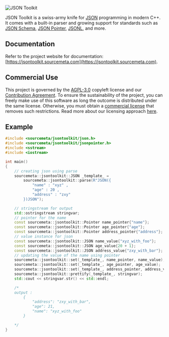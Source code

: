 ![JSON Toolkit](./assets/banner.png)

JSON Toolkit is a swiss-army knife for [JSON](https://www.json.org) programming
in modern C++. It comes with a built-in parser and growing support for
standards such as [JSON Schema](http://json-schema.org), [JSON
Pointer](https://www.rfc-editor.org/rfc/rfc6901),
[JSONL](https://jsonlines.org), and more.

Documentation
-------------

Refer to the project website for documentation:
[https://jsontoolkit.sourcemeta.com](https://jsontoolkit.sourcemeta.com).

Commercial Use
--------------

This project is governed by the [AGPL-3.0](./LICENSE) copyleft license and our
[Contribution Agreement](https://www.sourcemeta.com/contributing/). To ensure
the sustainability of the project, you can freely make use of this software as
long the outcome is distributed under the same license. Otherwise, you must
obtain a [commercial license](./LICENSE-COMMERCIAL) that removes such
restrictions. Read more about our licensing approach
[here](https://www.sourcemeta.com/licensing/).

Example
--------------

```cpp
#include <sourcemeta/jsontoolkit/json.h>
#include <sourcemeta/jsontoolkit/jsonpointer.h>
#include <sstream>
#include <iostream>

int main()
{
    // creating json using parse
    sourcemeta::jsontoolkit::JSON _template_ =
        sourcemeta::jsontoolkit::parse(R"JSON({
            "name" : "xyz" ,
            "age" : 20 ,
            "address" : "zxy"
        })JSON");

    // stringstream for output
    std::ostringstream stringvar;
    // pointer for the name
    const sourcemeta::jsontoolkit::Pointer name_pointer{"name"};
    const sourcemeta::jsontoolkit::Pointer age_pointer{"age"};
    const sourcemeta::jsontoolkit::Pointer address_pointer{"address"};
    // value instance for json
    const sourcemeta::jsontoolkit::JSON name_value{"xyz_with_foo"};
    const sourcemeta::jsontoolkit::JSON age_value{20 + 1};
    const sourcemeta::jsontoolkit::JSON address_value{"zxy_with_bar"};
    // updating the value of the name using pointer
    sourcemeta::jsontoolkit::set(_template_, name_pointer, name_value);
    sourcemeta::jsontoolkit::set(_template_, age_pointer, age_value);
    sourcemeta::jsontoolkit::set(_template_, address_pointer, address_value);
    sourcemeta::jsontoolkit::prettify(_template_, stringvar);
    std::cout << stringvar.str() << std::endl;

    /*
    output :
        {
            "address": "zxy_with_bar",
            "age": 21,
            "name": "xyz_with_foo"
        }

    */
}
```
